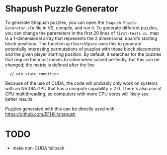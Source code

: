 # Shapush Puzzle Generator
To generate Shapush puzzles, you can open the `Shapush Puzzle Generator.sln` file in VS, compile, and run it. To generate different puzzles, you can change the parameters in the first 20 lines of `first-tests.cu`. map is a 1-dimensional array that represents the 2 dimensional board's starting block positions. The function `getSearchSpace` uses this to generate potentially interesting permutations of puzzles with those block placements and the given player starting position. By default, it searches for the puzzles that require the most moves to solve when solved perfectly, but this can be changed; the metric is defined after the line
```
  // win state condition
```
Because of the use of CUDA, the code will probably only work on systems with an NVIDIA GPU that has a compute capability > 2.0. There's also use of CPU multithreading, so computers with more CPU cores will likely see better results.

Puzzles generated with this can be directly used with https://github.com/EFHIII/shapush

# TODO
- make non-CUDA fallback

